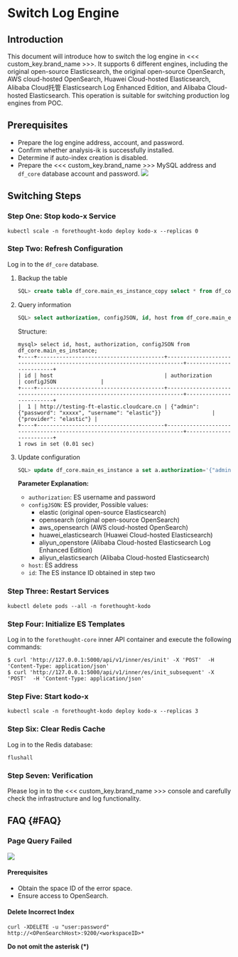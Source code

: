 # Switch Log Engine

## Introduction

This document will introduce how to switch the log engine in <<< custom_key.brand_name >>>. It supports 6 different engines, including the original open-source Elasticsearch, the original open-source OpenSearch, AWS cloud-hosted OpenSearch, Huawei Cloud-hosted Elasticsearch, Alibaba Cloud托管 Elasticsearch Log Enhanced Edition, and Alibaba Cloud-hosted Elasticsearch. This operation is suitable for switching production log engines from POC.

## Prerequisites

- Prepare the log engine address, account, and password.
- Confirm whether analysis-ik is successfully installed.
- Determine if auto-index creation is disabled.
- Prepare the <<< custom_key.brand_name >>> MySQL address and `df_core` database account and password.
  ![](switch-log-1.png)

## Switching Steps
### Step One: Stop kodo-x Service

```shell
kubectl scale -n forethought-kodo deploy kodo-x --replicas 0
```

### Step Two: Refresh Configuration

Log in to the `df_core` database.

1. Backup the table

   ```sql
   SQL> create table df_core.main_es_instance_copy select * from df_core.main_es_instance;
   ```

2. Query information

   ```sql
   SQL> select authorization, configJSON, id, host from df_core.main_es_instance;
   ```

   Structure:

   ```shell
   mysql> select id, host, authorization, configJSON from df_core.main_es_instance;
   +----+----------------------------------------+------------------------------------------------------------------------+-------------------------+
   | id | host                                   | authorization                                                          | configJSON              |
   +----+----------------------------------------+------------------------------------------------------------------------+-------------------------+
   |  1 | http://testing-ft-elastic.cloudcare.cn | {"admin": {"password": "xxxxx", "username": "elastic"}}                | {"provider": "elastic"} |
   +----+----------------------------------------+------------------------------------------------------------------------+-------------------------+
   1 rows in set (0.01 sec)
   ```

3. Update configuration

   ```sql
   SQL> update df_core.main_es_instance a set a.authorization='{"admin": {"password": "xxxxx", "username": "elastic"}}', a.configJSON='{"provider": "elastic"}', a.host='http://elasticsearch-client-headless.middleware:9200' where id =1;
   ```

   **Parameter Explanation:**

   - `authorization`: ES username and password
   - `configJSON`: ES provider,
     Possible values:
     - elastic (original open-source Elasticsearch)
     - opensearch (original open-source OpenSearch)
     - aws_opensearch (AWS cloud-hosted OpenSearch)
     - huawei_elasticsearch (Huawei Cloud-hosted Elasticsearch)
     - aliyun_openstore (Alibaba Cloud-hosted Elasticsearch Log Enhanced Edition)
     - aliyun_elasticsearch (Alibaba Cloud-hosted Elasticsearch)
   - `host`: ES address
   - `id`: The ES instance ID obtained in step two

### Step Three: Restart Services

```shell
kubectl delete pods --all -n forethought-kodo
```

### Step Four: Initialize ES Templates

Log in to the `forethought-core` inner API container and execute the following commands:

```shell
$ curl 'http://127.0.0.1:5000/api/v1/inner/es/init' -X 'POST'  -H 'Content-Type: application/json'
$ curl 'http://127.0.0.1:5000/api/v1/inner/es/init_subsequent' -X 'POST'  -H 'Content-Type: application/json'
```

### Step Five: Start kodo-x

```shell
kubectl scale -n forethought-kodo deploy kodo-x --replicas 3
```

### Step Six: Clear Redis Cache

Log in to the Redis database:

```shell
flushall
```

### Step Seven: Verification

Please log in to the <<< custom_key.brand_name >>> console and carefully check the infrastructure and log functionality.

## FAQ {#FAQ}

### Page Query Failed

![](img/query-failed.png)
#### Prerequisites

- Obtain the space ID of the error space.
- Ensure access to OpenSearch.

#### Delete Incorrect Index

```shell
curl -XDELETE -u "user:password" http://<OPenSearchHost>:9200/<workspaceID>*
```

**Do not omit the asterisk (*)**